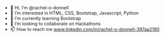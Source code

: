 - 👋 Hi, I’m @rachel-o-donnell
- 👀 I’m interested in HTML, CSS, Bootstrap, Javascript, Python 
- 🌱 I’m currently learning Bootstrap
- 💞️ I’m looking to collaborate on Hackathons
- 📫 How to reach me www.linkedin.com/in/rachel-o-donnell-397aa2180

<!---
rachel-o-donnell/rachel-o-donnell is a ✨ special ✨ repository because its `README.md` (this file) appears on your GitHub profile.
You can click the Preview link to take a look at your changes.
--->
